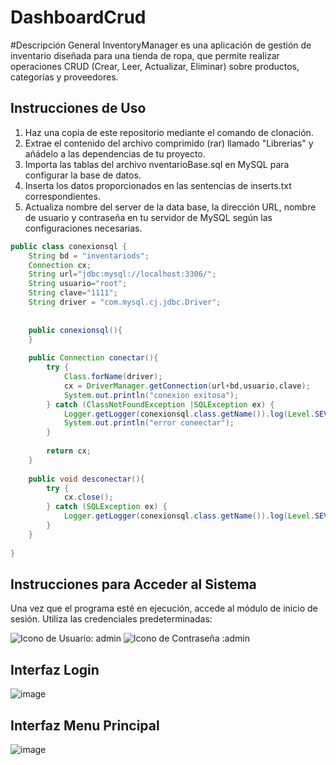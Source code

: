 # DashboardCrud
#Descripción General
InventoryManager es una aplicación de gestión de inventario diseñada para una tienda de ropa, que permite realizar operaciones CRUD (Crear, Leer, Actualizar, Eliminar) sobre productos, categorías y proveedores.

## Instrucciones de Uso
1. Haz una copia de este repositorio mediante el comando de clonación.
2. Extrae el contenido del archivo comprimido (rar) llamado "Librerias" y añádelo a las dependencias de tu proyecto.
3. Importa las tablas del archivo nventarioBase.sql en MySQL para configurar la base de datos.
4. Inserta los datos proporcionados en las sentencias de inserts.txt correspondientes.
5. Actualiza nombre del server de la data base, la dirección URL, nombre de usuario y contraseña en tu servidor de MySQL según las configuraciones necesarias.

```java
public class conexionsql {
    String bd = "inventariods";
    Connection cx;
    String url="jdbc:mysql://localhost:3306/";
    String usuario="root";
    String clave="1111";
    String driver = "com.mysql.cj.jdbc.Driver";
    
    
    public conexionsql(){
    }
    
    public Connection conectar(){
        try {
            Class.forName(driver);
            cx = DriverManager.getConnection(url+bd,usuario,clave);
            System.out.println("conexion exitosa");
        } catch (ClassNotFoundException |SQLException ex) {
            Logger.getLogger(conexionsql.class.getName()).log(Level.SEVERE, null, ex);
            System.out.println("error coneectar");
        }
        
        return cx;
    }
    
    public void desconectar(){
        try {
            cx.close();
        } catch (SQLException ex) {
            Logger.getLogger(conexionsql.class.getName()).log(Level.SEVERE, null, ex);
        }
    }
  
}
```
## Instrucciones para Acceder al Sistema
Una vez que el programa esté en ejecución, accede al módulo de inicio de sesión.
Utiliza las credenciales predeterminadas:

![Icono de Usuario](https://img.shields.io/badge/-Usuario-%2300f?style=flat-square&logo=user): admin
![Icono de Contraseña](https://img.shields.io/badge/-Contraseña-%2300f?style=flat-square&logo=lock) :admin

## Interfaz Login
![image](https://github.com/jessvilla1975/DashboardCrud/assets/114515509/92e929a4-a12a-4c05-a600-d4b60c43b030)

## Interfaz Menu Principal
![image](https://github.com/jessvilla1975/DashboardCrud/assets/114515509/cdc12da3-727e-407b-858b-81f56d0973dd)
